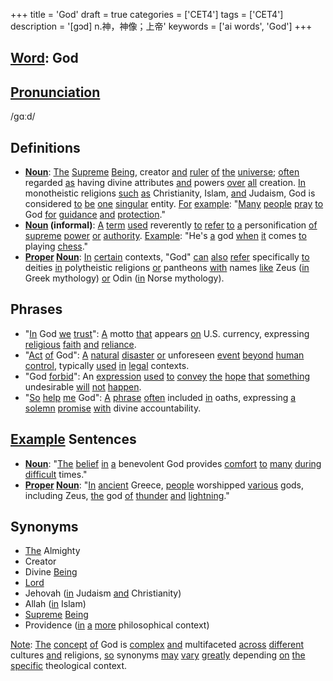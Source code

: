 +++
title = 'God'
draft = true
categories = ['CET4']
tags = ['CET4']
description = '[gɔd] n.神，神像；上帝'
keywords = ['ai words', 'God']
+++

## [Word](/post/word/): God

## [Pronunciation](/post/pronunciation/)
/ɡɑːd/

## Definitions
- **[Noun](/post/noun/)**: [The](/post/the/) [Supreme](/post/supreme/) [Being](/post/being/), creator [and](/post/and/) [ruler](/post/ruler/) [of](/post/of/) [the](/post/the/) [universe](/post/universe/); [often](/post/often/) regarded [as](/post/as/) having divine attributes [and](/post/and/) powers [over](/post/over/) [all](/post/all/) creation. [In](/post/in/) monotheistic religions [such](/post/such/) [as](/post/as/) Christianity, Islam, [and](/post/and/) Judaism, God is considered [to](/post/to/) [be](/post/be/) [one](/post/one/) [singular](/post/singular/) entity. [For](/post/for/) [example](/post/example/): "[Many](/post/many/) [people](/post/people/) [pray](/post/pray/) [to](/post/to/) God [for](/post/for/) [guidance](/post/guidance/) [and](/post/and/) [protection](/post/protection/)."
- **[Noun](/post/noun/) (informal)**: [A](/post/a/) [term](/post/term/) [used](/post/used/) reverently [to](/post/to/) [refer](/post/refer/) [to](/post/to/) [a](/post/a/) personification [of](/post/of/) [supreme](/post/supreme/) [power](/post/power/) [or](/post/or/) [authority](/post/authority/). [Example](/post/example/): "He's [a](/post/a/) god [when](/post/when/) [it](/post/it/) comes [to](/post/to/) playing [chess](/post/chess/)."
- **[Proper](/post/proper/) [Noun](/post/noun/)**: [In](/post/in/) [certain](/post/certain/) contexts, "God" [can](/post/can/) [also](/post/also/) [refer](/post/refer/) specifically [to](/post/to/) deities [in](/post/in/) polytheistic religions [or](/post/or/) pantheons [with](/post/with/) names [like](/post/like/) Zeus ([in](/post/in/) Greek mythology) [or](/post/or/) Odin ([in](/post/in/) Norse mythology).

## Phrases
- "[In](/post/in/) God [we](/post/we/) [trust](/post/trust/)": [A](/post/a/) motto [that](/post/that/) appears [on](/post/on/) U.S. currency, expressing [religious](/post/religious/) [faith](/post/faith/) [and](/post/and/) [reliance](/post/reliance/).
- "[Act](/post/act/) [of](/post/of/) God": [A](/post/a/) [natural](/post/natural/) [disaster](/post/disaster/) [or](/post/or/) unforeseen [event](/post/event/) [beyond](/post/beyond/) [human](/post/human/) [control](/post/control/), typically [used](/post/used/) [in](/post/in/) [legal](/post/legal/) contexts.
- "God [forbid](/post/forbid/)": An [expression](/post/expression/) [used](/post/used/) [to](/post/to/) [convey](/post/convey/) [the](/post/the/) [hope](/post/hope/) [that](/post/that/) [something](/post/something/) undesirable [will](/post/will/) [not](/post/not/) [happen](/post/happen/).
- "[So](/post/so/) [help](/post/help/) [me](/post/me/) God": [A](/post/a/) [phrase](/post/phrase/) [often](/post/often/) included [in](/post/in/) oaths, expressing [a](/post/a/) [solemn](/post/solemn/) [promise](/post/promise/) [with](/post/with/) divine accountability.

## [Example](/post/example/) Sentences
- **[Noun](/post/noun/)**: "[The](/post/the/) [belief](/post/belief/) [in](/post/in/) [a](/post/a/) benevolent God provides [comfort](/post/comfort/) [to](/post/to/) [many](/post/many/) [during](/post/during/) [difficult](/post/difficult/) times."
- **[Proper](/post/proper/) [Noun](/post/noun/)**: "[In](/post/in/) [ancient](/post/ancient/) Greece, [people](/post/people/) worshipped [various](/post/various/) gods, including Zeus, [the](/post/the/) god [of](/post/of/) [thunder](/post/thunder/) [and](/post/and/) [lightning](/post/lightning/)."

## Synonyms
- [The](/post/the/) Almighty
- Creator
- Divine [Being](/post/being/)
- [Lord](/post/lord/)
- Jehovah ([in](/post/in/) Judaism [and](/post/and/) Christianity)
- Allah ([in](/post/in/) Islam)
- [Supreme](/post/supreme/) [Being](/post/being/)
- Providence ([in](/post/in/) [a](/post/a/) [more](/post/more/) philosophical context) 

[Note](/post/note/): [The](/post/the/) [concept](/post/concept/) [of](/post/of/) God is [complex](/post/complex/) [and](/post/and/) multifaceted [across](/post/across/) [different](/post/different/) cultures [and](/post/and/) religions, [so](/post/so/) synonyms [may](/post/may/) [vary](/post/vary/) [greatly](/post/greatly/) depending [on](/post/on/) [the](/post/the/) [specific](/post/specific/) theological context.
